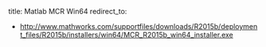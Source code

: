title: Matlab MCR Win64
redirect_to:
  - http://www.mathworks.com/supportfiles/downloads/R2015b/deployment_files/R2015b/installers/win64/MCR_R2015b_win64_installer.exe
